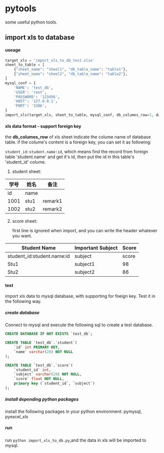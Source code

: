 # pytools
some useful python tools.

## import xls to database

#### useage

```python
target_xls = 'import_xls_to_db_test.xlsx'
sheet_to_table = [
    {"sheet_name": "sheel1", "db_table_name": "table1"},
    {"sheet_name": "sheel2", "db_table_name": "table2"},
]
mysql_conf = {
    'NAME': 'test_db',
    'USER': 'root',
    'PASSWORD': '123456',
    'HOST': '127.0.0.1',
    'PORT': '3306', 
}
import_xls(target_xls, sheet_to_table, mysql_conf, db_columes_row=1, data_start_row=2)
```

#### xls data format - support foreign key

the **db_columes_row** of xls sheet indicate the colume name of database table.  if the colume's content is a foreign key, you can set it as following:

`student_id:student.name:id`, which means find the record from foreign table 'student.name' and get it's id, then put the id in this table's 'student_id' colume.

1. student sheet:

   

| 学号 | 姓名 | 备注    |
| ---- | ---- | ------- |
| id   | name |         |
| 1001 | stu1 | remark1 |
| 1002 | stu2 | remark2 |

2. score sheet:

   first line is ignored when import, and you can write the header whatever you want.

| Student Name               | Important Subject | Score |
| -------------------------- | ----------------- | ----- |
| student_id:student.name:id | subject           | score |
| Stu1                       | subject1          | 98    |
| Stu2                       | subject2          | 86    |

#### test

import xls data to mysql database, with supporting for foeign key. Test it in the following way.

##### create database
Connect to mysql and execute the following sql to create a test database.
```sql
CREATE DATABASE IF NOT EXISTS `test_db`;

CREATE TABLE `test_db`.`student`(
	`id` int PRIMARY KEY,
	`name` varchar(20) NOT NULL
);

CREATE TABLE `test_db`.`score`(
	`student_id` int,
	`subject` varchar(20) NOT NULL,
    `score` float NOT NULL,
	primary key (`student_id`, `subject`)
);
```

##### install depending python packages
install the following packages in your python environment: pymysql, pyexcel_xls

##### run
run `python import_xls_to_db.py`,and the data in xls will be imported to mysql.





